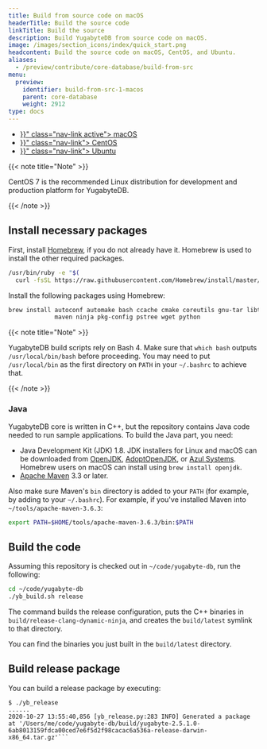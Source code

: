 ```yaml
---
title: Build from source code on macOS
headerTitle: Build the source code
linkTitle: Build the source
description: Build YugabyteDB from source code on macOS.
image: /images/section_icons/index/quick_start.png
headcontent: Build the source code on macOS, CentOS, and Ubuntu.
aliases:
  - /preview/contribute/core-database/build-from-src
menu:
  preview:
    identifier: build-from-src-1-macos
    parent: core-database
    weight: 2912
type: docs
---
```


<ul class="nav nav-tabs-alt nav-tabs-yb">

  <li >
    <a href="{{< relref "./build-from-src-macos.md" >}}" class="nav-link active">
      <i class="fab fa-apple" aria-hidden="true"></i>
      macOS
    </a>
  </li>

  <li >
    <a href="{{< relref "./build-from-src-centos.md" >}}" class="nav-link">
      <i class="fab fa-linux" aria-hidden="true"></i>
      CentOS
    </a>
  </li>

  <li >
    <a href="{{< relref "./build-from-src-ubuntu.md" >}}" class="nav-link">
      <i class="fab fa-linux" aria-hidden="true"></i>
      Ubuntu
    </a>
  </li>

</ul>

{{< note title="Note" >}}

CentOS 7 is the recommended Linux distribution for development and production platform for YugabyteDB.

{{< /note >}}

## Install necessary packages

First, install [Homebrew](https://brew.sh/), if you do not already have it. Homebrew is used to install the other required packages.

```sh
/usr/bin/ruby -e "$(
  curl -fsSL https://raw.githubusercontent.com/Homebrew/install/master/install)"
```

Install the following packages using Homebrew:

```sh
brew install autoconf automake bash ccache cmake coreutils gnu-tar libtool \
             maven ninja pkg-config pstree wget python
```

{{< note title="Note" >}}

YugabyteDB build scripts rely on Bash 4. Make sure that `which bash` outputs `/usr/local/bin/bash` before proceeding. You may need to put `/usr/local/bin` as the first directory on `PATH` in your `~/.bashrc` to achieve that.

{{< /note >}}

### Java

YugabyteDB core is written in C++, but the repository contains Java code needed to run sample applications. To build the Java part, you need:

* Java Development Kit (JDK) 1.8. JDK installers for Linux and macOS can be downloaded from [OpenJDK](http://jdk.java.net/), [AdoptOpenJDK](https://adoptopenjdk.net/), or [Azul Systems](https://www.azul.com/downloads/zulu-community/). Homebrew users on macOS can install using `brew install openjdk`.
* [Apache Maven](https://maven.apache.org/) 3.3 or later.

Also make sure Maven's `bin` directory is added to your `PATH` (for example, by adding to your `~/.bashrc`). For example, if you've installed Maven into `~/tools/apache-maven-3.6.3`:

```sh
export PATH=$HOME/tools/apache-maven-3.6.3/bin:$PATH
```

## Build the code

Assuming this repository is checked out in `~/code/yugabyte-db`, run the following:

```sh
cd ~/code/yugabyte-db
./yb_build.sh release
```

The command builds the release configuration, puts the C++ binaries in `build/release-clang-dynamic-ninja`, and creates the `build/latest` symlink to that directory.

You can find the binaries you just built in the `build/latest` directory.

## Build release package

You can build a release package by executing:

```shell
$ ./yb_release
......
2020-10-27 13:55:40,856 [yb_release.py:283 INFO] Generated a package at '/Users/me/code/yugabyte-db/build/yugabyte-2.5.1.0-6ab8013159fdca00ced7e6f5d2f98cacac6a536a-release-darwin-x86_64.tar.gz'```
```
